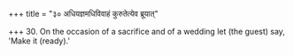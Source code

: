 +++
title = "३० अधियज्ञमधिविवाहं कुरुतेत्येव ब्रूयात्"

+++
30. On the occasion of a sacrifice and of a wedding let (the guest) say, 'Make it (ready).'
